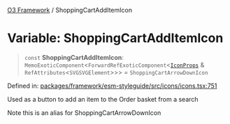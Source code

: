 [O3 Framework](../API.md) / ShoppingCartAddItemIcon

# Variable: ShoppingCartAddItemIcon

> `const` **ShoppingCartAddItemIcon**: `MemoExoticComponent`\<`ForwardRefExoticComponent`\<[`IconProps`](../type-aliases/IconProps.md) & `RefAttributes`\<`SVGSVGElement`\>\>\> = `ShoppingCartArrowDownIcon`

Defined in: [packages/framework/esm-styleguide/src/icons/icons.tsx:751](https://github.com/its-kios09/openmrs-esm-core/blob/main/packages/framework/esm-styleguide/src/icons/icons.tsx#L751)

Used as a button to add an item to the Order basket from a search

Note this is an alias for ShoppingCartArrowDownIcon

